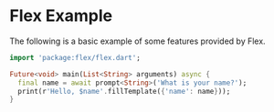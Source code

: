 # Flex Example

The following is a basic example of some features provided by Flex.

```dart
import 'package:flex/flex.dart';

Future<void> main(List<String> arguments) async {
  final name = await prompt<String>('What is your name?');
  print(r'Hello, $name'.fillTemplate({'name': name}));
}
```
